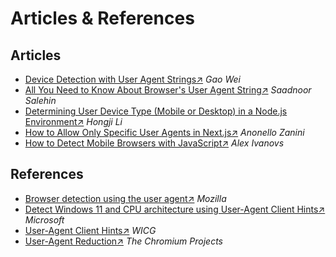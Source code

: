 # Articles & References

## Articles
* [Device Detection with User Agent Strings↗](https://www.aworkinprogress.dev/device-detection-with-ua-strings) *Gao Wei*
* [All You Need to Know About Browser's User Agent String↗](https://dev.to/saadnoorsalehin/all-you-need-to-know-about-browser-s-user-agent-string-5fe6) *Saadnoor Salehin*
* [Determining User Device Type (Mobile or Desktop) in a Node.js Environment↗](https://levelup.gitconnected.com/determining-user-device-type-mobile-or-desktop-in-a-node-js-environment-e8870bc8f3ea) *Hongji Li*
* [How to Allow Only Specific User Agents in Next.js↗](https://writech.run/blog/how-to-allow-only-specific-user-agents-in-next-js-f17ed550916c/) *Anonello Zanini*
* [How to Detect Mobile Browsers with JavaScript↗](https://stackdiary.com/detect-mobile-browser-javascript/) *Alex Ivanovs*

## References
* [Browser detection using the user agent↗](https://developer.mozilla.org/en-US/docs/Web/HTTP/Browser_detection_using_the_user_agent) *Mozilla*
* [Detect Windows 11 and CPU architecture using User-Agent Client Hints↗](https://learn.microsoft.com/en-us/microsoft-edge/web-platform/how-to-detect-win11) *Microsoft*
* [User-Agent Client Hints↗](https://wicg.github.io/ua-client-hints/) *WICG*
* [User-Agent Reduction↗](https://www.chromium.org/updates/ua-reduction/) *The Chromium Projects*
